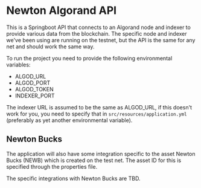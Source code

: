 # Newton Algorand API
This is a Springboot API that connects to an Algorand node and indexer to provide various
data from the blockchain. The specific node and indexer we've been using are running on
the testnet, but the API is the same for any net and should work the same way.

To run the project you need to provide the following environmental variables:
 - ALGOD_URL
 - ALGOD_PORT
 - ALGOD_TOKEN
 - INDEXER_PORT

The indexer URL is assumed to be the same as ALGOD_URL, if this doesn't work for you, you need
to specify that in `src/resources/application.yml` (preferably as yet another environmental variable).

## Newton Bucks
The application will also have some integration specific to the asset Newton Bucks (NEWB) which is
created on the test net. The asset ID for this is specified through the properties file.

The specific integrations with Newton Bucks are TBD.